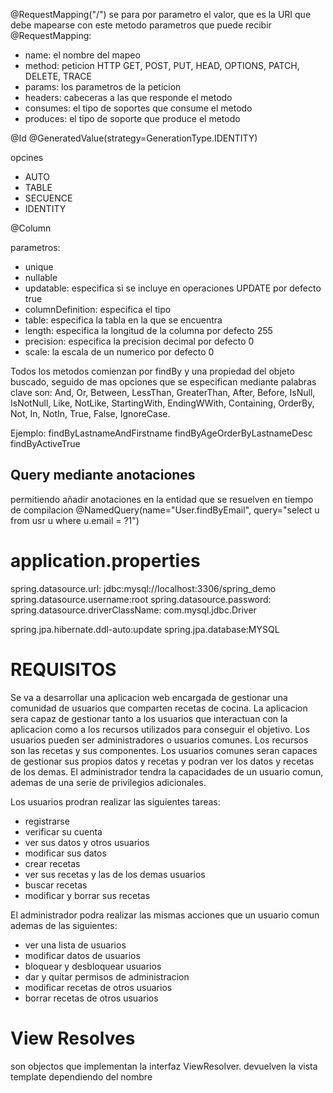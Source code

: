 @RequestMapping("/") se para por parametro el valor, que es la URI que debe mapearse con este metodo
parametros que puede recibir @RequestMapping:

- name: el nombre del mapeo
- method: peticion HTTP GET, POST, PUT, HEAD, OPTIONS, PATCH, DELETE, TRACE
- params: los parametros de la peticion
- headers: cabeceras a las que responde el metodo
- consumes: el tipo de soportes que consume el metodo
- produces: el tipo de soporte que produce el metodo


@Id
@GeneratedValue(strategy=GenerationType.IDENTITY)

opcines

- AUTO
- TABLE
- SECUENCE
- IDENTITY

@Column

parametros:

- unique
- nullable
- updatable: especifica si se incluye en operaciones UPDATE por defecto true
- columnDefinition: especifica el tipo
- table: especifica la tabla en la que se encuentra
- length: especifica la longitud de la columna por defecto 255
- precision: especifica la precision decimal por defecto 0
- scale: la escala de un numerico por defecto 0

Todos los metodos comienzan por findBy y una propiedad del objeto buscado, seguido de mas opciones que se especifican mediante palabras clave son:
And, Or, Between, LessThan, GreaterThan, After, Before, IsNull, IsNotNull, Like, NotLike, StartingWith, EndingWWith, Containing, OrderBy, Not, In, NotIn, True, False, IgnoreCase.

Ejemplo:
findByLastnameAndFirstname
findByAgeOrderByLastnameDesc
findByActiveTrue

## Query mediante anotaciones

permitiendo añadir anotaciones en la entidad que se resuelven en tiempo de compilacion
@NamedQuery(name="User.findByEmail", query="select u from usr u where u.email = ?1")

# application.properties

spring.datasource.url: jdbc:mysql://localhost:3306/spring_demo
spring.datasource.username:root
spring.datasource.password:
spring.datasource.driverClassName: com.mysql.jdbc.Driver

spring.jpa.hibernate.ddl-auto:update
spring.jpa.database:MYSQL

# REQUISITOS

Se va a desarrollar una aplicacion web encargada de gestionar una comunidad de usuarios que comparten recetas de cocina. La aplicacion sera capaz de gestionar tanto a los usuarios que interactuan con la aplicacion como a los 
recursos utilizados para conseguir el objetivo. Los usuarios pueden ser administradores o usuarios comunes. Los recursos son las recetas y sus componentes. Los usuarios comunes seran capaces de gestionar sus propios datos y recetas
y podran ver los datos y recetas de los demas. El administrador tendra la capacidades de un usuario comun, ademas de una serie de privilegios adicionales.

Los usuarios prodran realizar las siguientes tareas:
- registrarse
- verificar su cuenta
- ver sus datos y otros usuarios
- modificar sus datos
- crear recetas
- ver sus recetas y las de los demas usuarios
- buscar recetas
- modificar y borrar sus recetas

El administrador podra realizar las mismas acciones que un usuario comun ademas de las siguientes:
- ver una lista de usuarios
- modificar datos de usuarios
- bloquear y desbloquear usuarios
- dar y quitar permisos de administracion
- modificar recetas de otros usuarios
- borrar recetas de otros usuarios


# View Resolves

son objectos que implementan la interfaz ViewResolver. devuelven la vista template dependiendo del nombre
